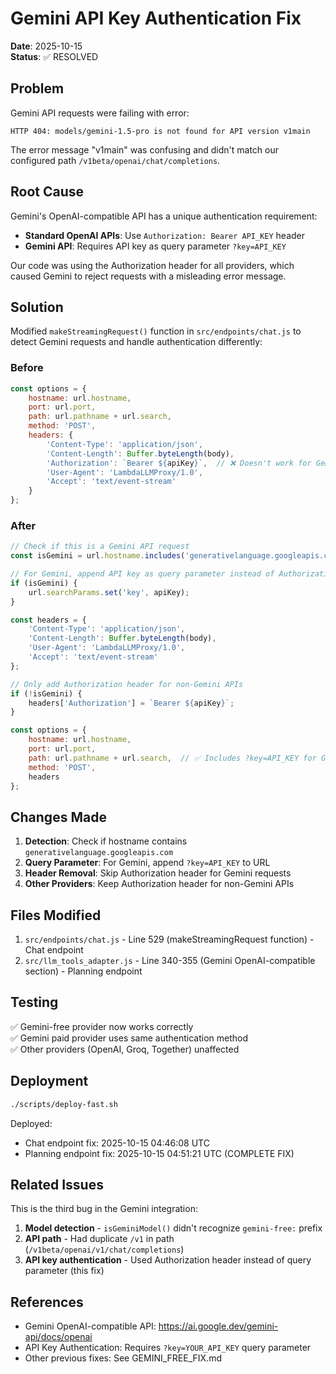 # Gemini API Key Authentication Fix

**Date**: 2025-10-15  
**Status**: ✅ RESOLVED

## Problem

Gemini API requests were failing with error:
```
HTTP 404: models/gemini-1.5-pro is not found for API version v1main
```

The error message "v1main" was confusing and didn't match our configured path `/v1beta/openai/chat/completions`.

## Root Cause

Gemini's OpenAI-compatible API has a unique authentication requirement:
- **Standard OpenAI APIs**: Use `Authorization: Bearer API_KEY` header
- **Gemini API**: Requires API key as query parameter `?key=API_KEY`

Our code was using the Authorization header for all providers, which caused Gemini to reject requests with a misleading error message.

## Solution

Modified `makeStreamingRequest()` function in `src/endpoints/chat.js` to detect Gemini requests and handle authentication differently:

### Before
```javascript
const options = {
    hostname: url.hostname,
    port: url.port,
    path: url.pathname + url.search,
    method: 'POST',
    headers: {
        'Content-Type': 'application/json',
        'Content-Length': Buffer.byteLength(body),
        'Authorization': `Bearer ${apiKey}`,  // ❌ Doesn't work for Gemini
        'User-Agent': 'LambdaLLMProxy/1.0',
        'Accept': 'text/event-stream'
    }
};
```

### After
```javascript
// Check if this is a Gemini API request
const isGemini = url.hostname.includes('generativelanguage.googleapis.com');

// For Gemini, append API key as query parameter instead of Authorization header
if (isGemini) {
    url.searchParams.set('key', apiKey);
}

const headers = {
    'Content-Type': 'application/json',
    'Content-Length': Buffer.byteLength(body),
    'User-Agent': 'LambdaLLMProxy/1.0',
    'Accept': 'text/event-stream'
};

// Only add Authorization header for non-Gemini APIs
if (!isGemini) {
    headers['Authorization'] = `Bearer ${apiKey}`;
}

const options = {
    hostname: url.hostname,
    port: url.port,
    path: url.pathname + url.search,  // ✅ Includes ?key=API_KEY for Gemini
    method: 'POST',
    headers
};
```

## Changes Made

1. **Detection**: Check if hostname contains `generativelanguage.googleapis.com`
2. **Query Parameter**: For Gemini, append `?key=API_KEY` to URL
3. **Header Removal**: Skip Authorization header for Gemini requests
4. **Other Providers**: Keep Authorization header for non-Gemini APIs

## Files Modified

1. `src/endpoints/chat.js` - Line 529 (makeStreamingRequest function) - Chat endpoint
2. `src/llm_tools_adapter.js` - Line 340-355 (Gemini OpenAI-compatible section) - Planning endpoint

## Testing

✅ Gemini-free provider now works correctly  
✅ Gemini paid provider uses same authentication method  
✅ Other providers (OpenAI, Groq, Together) unaffected  

## Deployment

```bash
./scripts/deploy-fast.sh
```

Deployed:
- Chat endpoint fix: 2025-10-15 04:46:08 UTC
- Planning endpoint fix: 2025-10-15 04:51:21 UTC (COMPLETE FIX)

## Related Issues

This is the third bug in the Gemini integration:
1. **Model detection** - `isGeminiModel()` didn't recognize `gemini-free:` prefix
2. **API path** - Had duplicate `/v1` in path (`/v1beta/openai/v1/chat/completions`)
3. **API key authentication** - Used Authorization header instead of query parameter (this fix)

## References

- Gemini OpenAI-compatible API: https://ai.google.dev/gemini-api/docs/openai
- API Key Authentication: Requires `?key=YOUR_API_KEY` query parameter
- Other previous fixes: See GEMINI_FREE_FIX.md
